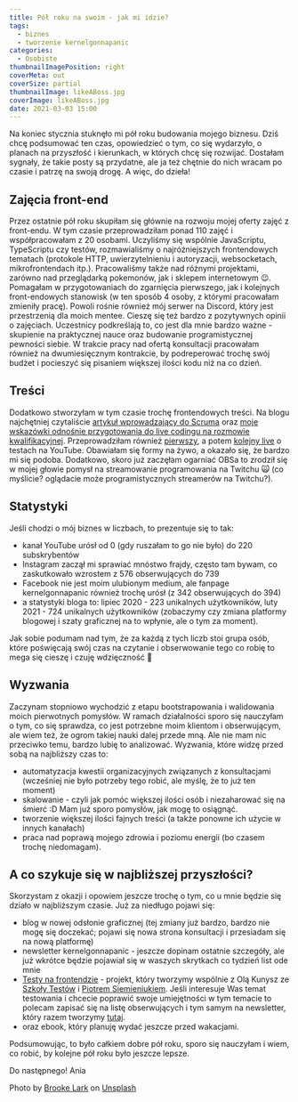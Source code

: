 ```yaml
---
title: Pół roku na swoim - jak mi idzie?
tags:
  - biznes
  - tworzenie kernelgonnapanic
categories:
  - Osobiste
thumbnailImagePosition: right
coverMeta: out
coverSize: partial
thumbnailImage: likeABoss.jpg
coverImage: likeABoss.jpg
date: 2021-03-03 15:00
---
```


Na koniec stycznia stuknęło mi pół roku budowania mojego biznesu. Dziś chcę podsumować ten czas, opowiedzieć o tym, co się wydarzyło, o planach na przyszłość i kierunkach, w których chcę się rozwijać. Dostałam sygnały, że takie posty są przydatne, ale ja też chętnie do nich wracam po czasie i patrzę na swoją drogę. <!-- more -->A więc, do dzieła!

## Zajęcia front-end

Przez ostatnie pół roku skupiłam się głównie na rozwoju mojej oferty zajęć z front-endu. W tym czasie przeprowadziłam ponad 110 zajęć i współpracowałam z 20 osobami. Uczyliśmy się wspólnie JavaScriptu, TypeScriptu czy testów, rozmawialiśmy o najróżniejszych frontendowych tematach (protokole HTTP, uwierzytelnieniu i autoryzacji, websocketach, mikrofrontendach itp.). Pracowaliśmy także nad różnymi projektami, zarówno nad przeglądarką pokemonów, jak i sklepem internetowym 😉. Pomagałam w przygotowaniach do zgarnięcia pierwszego, jak i kolejnych front-endowych stanowisk (w ten sposób 4 osoby, z którymi pracowałam zmieniły pracę). Powoli rośnie również mój serwer na Discord, który jest przestrzenią dla moich mentee. Cieszę się też bardzo z pozytywnych opinii o zajęciach. Uczestnicy podkreślają to, co jest dla mnie bardzo ważne - skupienie na praktycznej nauce oraz budowanie programistycznej pewności siebie. W trakcie pracy nad ofertą konsultacji pracowałam również na dwumiesięcznym kontrakcie, by podreperować trochę swój budżet i pocieszyć się pisaniem większej ilości kodu niż na co dzień.

## Treści

Dodatkowo stworzyłam w tym czasie trochę frontendowych treści. Na blogu najchętniej czytaliście [artykuł wprowadzający do Scruma](https://kernelgonnapanic.pl/2021/02/09/ABC-Scruma-dla-szukajacych-pierwszej-pracy-w-it/) oraz [moje wskazówki odnośnie przygotowania do live codingu na rozmowie kwalifikacyjnej](https://kernelgonnapanic.pl/2021/01/11/jak-przygotowac-sie-do-rekrutacji/). Przeprowadziłam również [pierwszy](https://youtu.be/pz4sHQJkDJk), a potem [kolejny live](https://youtu.be/Y44020hhaNc) o testach na YouTube. Obawiałam się formy na żywo, a okazało się, że bardzo mi się podoba. Dodatkowo, skoro już zaczęłam ogarniać OBSa to zrodził się w mojej głowie pomysł na streamowanie programowania na Twitchu 🙀 (co myślicie? oglądacie może programistycznych streamerów na Twitchu?).

## Statystyki

Jeśli chodzi o mój biznes w liczbach, to prezentuje się to tak:

- kanał YouTube urósł od 0 (gdy ruszałam to go nie było) do 220 subskrybentów
- Instagram zaczął mi sprawiać mnóstwo frajdy, często tam bywam, co zaskutkowało wzrostem z 576 obserwujących do 739
- Facebook nie jest moim ulubionym medium, ale fanpage kernelgonnapanic również trochę urósł (z 342 obserwujących do 394)
- a statystyki bloga to: lipiec 2020 - 223 unikalnych użytkowników, luty 2021 - 724 unikalnych użytkowników (zobaczymy czy zmiana platformy blogowej i szaty graficznej na to wpłynie, ale o tym za moment).

Jak sobie podumam nad tym, że za każdą z tych liczb stoi grupa osób, które poświęcają swój czas na czytanie i obserwowanie tego co robię to mega się cieszę i czuję wdzięczność 💜

## Wyzwania

Zaczynam stopniowo wychodzić z etapu bootstrapowania i walidowania moich pierwotnych pomysłów. W ramach działalności sporo się nauczyłam o tym, co się sprawdza, co jest potrzebne moim klientom i obserwującym, ale wiem też, że ogrom takiej nauki dalej przede mną. Ale nie mam nic przeciwko temu, bardzo lubię to analizować.
Wyzwania, które widzę przed sobą na najbliższy czas to:

- automatyzacja kwestii organizacyjnych związanych z konsultacjami (wcześniej nie było potrzeby tego robić, ale myślę, że to już ten moment)
- skalowanie - czyli jak pomóc większej ilości osób i niezaharować się na śmierć :D Mam już sporo pomysłów, jak mogę to osiągnąć.
- tworzenie większej ilości fajnych treści (a także ponowne ich użycie w innych kanałach)
- praca nad poprawą mojego zdrowia i poziomu energii (bo czasem trochę niedomagam).

## A co szykuje się w najbliższej przyszłości?

Skorzystam z okazji i opowiem jeszcze trochę o tym, co u mnie będzie się działo w najbliższym czasie. Już za niedługo pojawi się:

- blog w nowej odsłonie graficznej (tej zmiany już bardzo, bardzo nie mogę się doczekać; pojawi się nowa strona konsultacji i przesiadam się na nową platformę)
- newsletter kernelgonnapanic - jeszcze dopinam ostatnie szczegóły, ale już wkrótce będzie pojawiał się w waszych skrytkach co tydzień list ode mnie
- [Testy na frontendzie](https://szkolatestow.online/#frontend) - projekt, który tworzymy wspólnie z Olą Kunysz ze [Szkoły Testów](http://szkolatestow.online/) i [Piotrem Siemieniukiem](https://piotrprogramista.pl/). Jeśli interesuje Was temat testowania i chcecie poprawić swoje umiejętności w tym temacie to polecam zapisać się na listę obserwujących i tym samym na newsletter, który razem tworzymy [tutaj](https://szkolatestow.online/#frontend).
- oraz ebook, który planuję wydać jeszcze przed wakacjami.

Podsumowując, to było całkiem dobre pół roku, sporo się nauczyłam i wiem, co robić, by kolejne pół roku było jeszcze lepsze.

Do następnego!
Ania

<span>Photo by <a href="https://unsplash.com/@brookelark?utm_source=unsplash&amp;utm_medium=referral&amp;utm_content=creditCopyText">Brooke Lark</a> on <a href="https://unsplash.com/s/photos/business-woman?utm_source=unsplash&amp;utm_medium=referral&amp;utm_content=creditCopyText">Unsplash</a></span>
